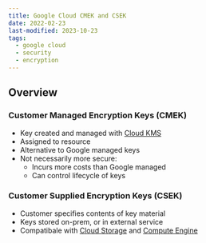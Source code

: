 ```yaml
---
title: Google Cloud CMEK and CSEK
date: 2022-02-23
last-modified: 2023-10-23
tags:
  - google cloud
  - security
  - encryption
---
```


## Overview

### Customer Managed Encryption Keys (CMEK)

- Key created and managed with [Cloud KMS](notes/Cloud%20KMS.md)
- Assigned to resource
- Alternative to Google managed keys
- Not necessarily more secure:
	- Incurs more costs than Google managed
	- Can control lifecycle of keys

### Customer Supplied Encryption Keys (CSEK)

- Customer specifies contents of key material
- Keys stored on-prem, or in external service
- Compatibale with [Cloud Storage](notes/Cloud%20Storage.md) and [Compute Engine](notes/Compute%20Engine.md)
